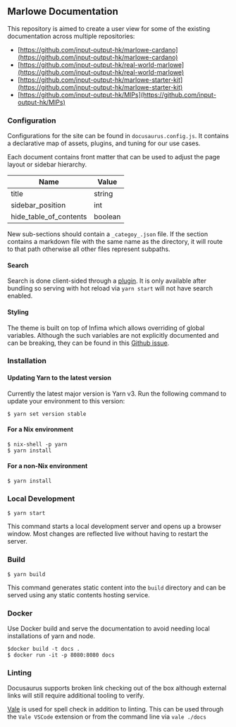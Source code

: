 ## Marlowe Documentation

This repository is aimed to create a user view for some of the existing documentation across multiple repositories:
 - [https://github.com/input-output-hk/marlowe-cardano](https://github.com/input-output-hk/marlowe-cardano)
 - [https://github.com/input-output-hk/real-world-marlowe](https://github.com/input-output-hk/real-world-marlowe)
 - [https://github.com/input-output-hk/marlowe-starter-kit](https://github.com/input-output-hk/marlowe-starter-kit)
 - [https://github.com/input-output-hk/MIPs](https://github.com/input-output-hk/MIPs)


### Configuration

Configurations for the site can be found in `docusaurus.config.js`. It contains a declarative map of assets, plugins, and tuning for our use cases.

Each document contains front matter that can be used to adjust the page layout or sidebar hierarchy.

| Name | Value |
| --- | --- |
| title | string |
| sidebar_position | int |
| hide_table_of_contents | boolean |

New sub-sections should contain a `_categoy_.json` file. If the section contains a markdown file with the same name as the directory, it will route to that path otherwise all other files represent subpaths.

#### Search

Search is done client-sided through a [plugin](https://github.com/easyops-cn/docusaurus-search-local). It is only available after bundling so serving with hot reload via `yarn start` will not have search enabled.

#### Styling

The theme is built on top of Infima which allows overriding of global variables. Although the such variables are not explicitly documented and can be breaking, they can be found in this [Github issue](https://github.com/facebook/docusaurus/issues/3955).


### Installation

#### Updating Yarn to the latest version

Currently the latest major version is Yarn v3. Run the following command to update your environment to this version: 

```
$ yarn set version stable
```

#### For a Nix environment

```
$ nix-shell -p yarn
$ yarn install
```

#### For a non-Nix environment

```
$ yarn install
```

### Local Development

```
$ yarn start
```

This command starts a local development server and opens up a browser window. Most changes are reflected live without having to restart the server.

### Build

```
$ yarn build
```

This command generates static content into the `build` directory and can be served using any static contents hosting service.

### Docker

Use Docker build and serve the documentation to avoid needing local installations of yarn and node.

```
$docker build -t docs .
$ docker run -it -p 8080:8080 docs
```

### Linting

Docusaurus supports broken link checking out of the box although external links will still require additional tooling to verify.

[Vale](https://vale.sh) is used for spell check in addition to linting. This can be used through the `Vale VSCode` extension or from the command line via `vale ./docs`
